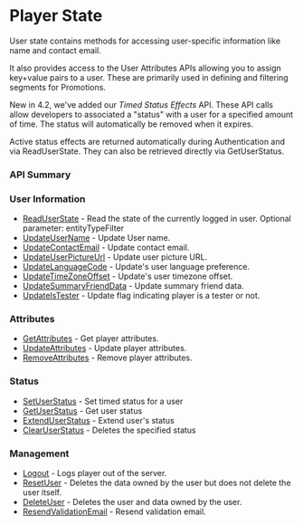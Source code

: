 # Player State




User state contains methods for accessing user-specific information like name and contact email.

It also provides access to the User Attributes APIs allowing you to assign key+value pairs to a user.
These are primarily used in defining and filtering segments for Promotions.

New in 4.2, we've added our *Timed Status Effects* API. These API calls allow developers to associated a "status" with a user for a specified amount of time. The status will automatically be removed when it expires.

Active status effects are returned automatically during Authentication and via ReadUserState. They can also be retrieved directly via GetUserStatus.

### API Summary

### User Information
* [ReadUserState](/api/capi/playerstate/readuserstate) - Read the state of the currently logged in user. Optional parameter: entityTypeFilter
* [UpdateUserName](/api/capi/playerstate/updateusername) - Update User name.
* [UpdateContactEmail](/api/capi/playerstate/updatecontactemail) - Update contact email.
* [UpdateUserPictureUrl](/api/capi/playerstate/updateuserpictureurl) - Update user picture URL.
* [UpdateLanguageCode](/api/capi/playerstate/updatelanguagecode) - Update's user language preference.
* [UpdateTimeZoneOffset](/api/capi/playerstate/updatetimezoneoffset) - Update's user timezone offset.
* [UpdateSummaryFriendData](/api/capi/playerstate/updatesummaryfrienddata) - Update summary friend data.
* [UpdateIsTester](/api/capi/playerstate/updateistester) - Update flag indicating player is a tester or not.

### Attributes
* [GetAttributes](/api/capi/playerstate/getattributes) - Get player attributes.
* [UpdateAttributes](/api/capi/playerstate/updateattributes) - Update player attributes.
* [RemoveAttributes](/api/capi/playerstate/removeattributes) - Remove player attributes.

### Status
* [SetUserStatus](/api/capi/playerstate/setuserstatus) - Set timed status for a user
* [GetUserStatus](/api/capi/playerstate/getuserstatus) - Get user status
* [ExtendUserStatus](/api/capi/playerstate/extenduserstatus) - Extend user's status
* [ClearUserStatus](/api/capi/playerstate/clearuserstatus) - Deletes the specified status

### Management
* [Logout](/api/capi/playerstate/logout) - Logs player out of the server.
* [ResetUser](/api/capi/playerstate/resetuser) - Deletes the data owned by the user but does not delete the user itself.
* [DeleteUser](/api/capi/playerstate/deleteuser) - Deletes the user and data owned by the user.
* [ResendValidationEmail](/api/capi/playerstate/resendvalidationemail) - Resend validation email.

<DocCardList />